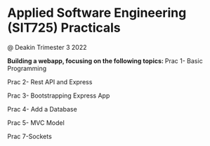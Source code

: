 # Applied Software Engineering (SIT725) Practicals
@ Deakin Trimester 3 2022

<b> Building a webapp, focusing on the following topics: </b>
Prac 1- Basic Programming

Prac 2- Rest API and Express

Prac 3- Bootstrapping Express App

Prac 4- Add a Database

Prac 5- MVC Model

Prac 7-Sockets
